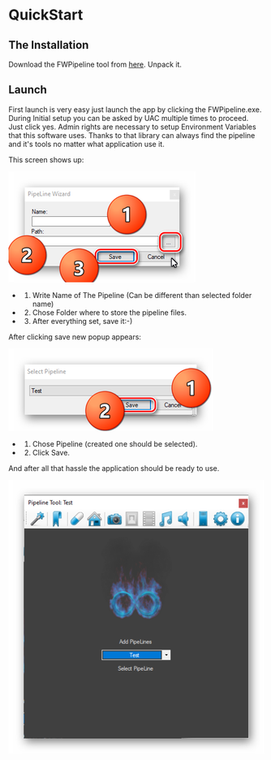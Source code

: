 # QuickStart

## The Installation

Download the FWPipeline tool from [here](https://onedrive.live.com/download?cid=DDF1BCC0188E0CF9&resid=DDF1BCC0188E0CF9%21162&authkey=AN7MsEqFHT703tg).
Unpack it.

## Launch

First launch is very easy just launch the app by clicking the FWPipeline.exe. During Initial setup you can be asked by UAC multiple times to proceed. Just click yes. Admin rights are necessary to setup Environment Variables that this software uses. Thanks to that library can always find the pipeline and it's tools no matter what application use it. 

This screen shows up:

![github pages](_images/1.png)

  - 1. Write Name of The Pipeline (Can be different than selected folder name)     
  - 2. Chose Folder where to store the pipeline files.
  - 3. After everything set, save it:-)

After clicking save new popup appears:

![github pages](_images/3.png)

  - 1. Chose Pipeline (created one should be selected).
  - 2. Click Save.

And after all that hassle the application should be ready to use.

![github pages](_images/2.png)